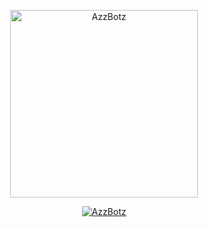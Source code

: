 <p align="center">
<img src="https://media.tenor.com/images/e15cb1453a09e25bab41116d930329bf/tenor.gif" alt="AzzBotz" width="300"/>

<p align="center">
    <a href="http://Wa.me/62859194145686">
        <img
            src="https://readme-typing-svg.herokuapp.com?size=20&width=700&lines=Jangan+Pernah+Semangat+Dan+Tetap+Putus+Asa+By+Al+Affandi+🔥"
            alt="AzzBotz"
        />
    </a>
</p>
